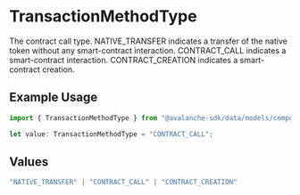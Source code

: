 # TransactionMethodType

The contract call type. NATIVE_TRANSFER indicates a transfer of the native token without any smart-contract interaction. CONTRACT_CALL indicates a smart-contract interaction. CONTRACT_CREATION indicates a smart-contract creation.

## Example Usage

```typescript
import { TransactionMethodType } from "@avalanche-sdk/data/models/components";

let value: TransactionMethodType = "CONTRACT_CALL";
```

## Values

```typescript
"NATIVE_TRANSFER" | "CONTRACT_CALL" | "CONTRACT_CREATION"
```